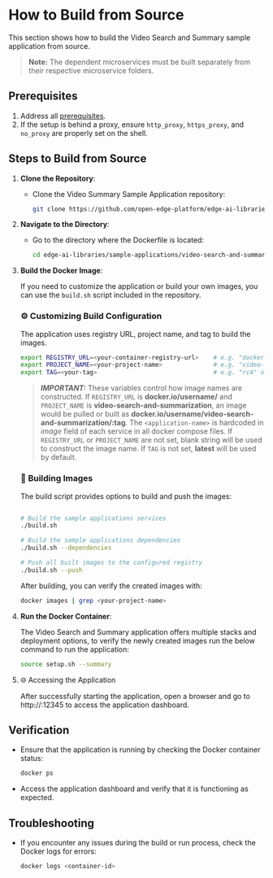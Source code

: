 # How to Build from Source

This section shows how to build the Video Search and Summary sample application from source.

> **Note:** The dependent microservices must be built separately from their respective microservice folders.

## Prerequisites

1. Address all [prerequisites](./get-started.md#-prerequisites).
2. If the setup is behind a proxy, ensure `http_proxy`, `https_proxy`, and `no_proxy` are properly set on the shell.

## Steps to Build from Source

1. **Clone the Repository**:
    - Clone the Video Summary Sample Application repository:
      ```bash
      git clone https://github.com/open-edge-platform/edge-ai-libraries.git
      ```

2. **Navigate to the Directory**:
    - Go to the directory where the Dockerfile is located:
      ```bash
      cd edge-ai-libraries/sample-applications/video-search-and-summarization
      ```

3. **Build the Docker Image**:

    If you need to customize the application or build your own images, you can use the `build.sh` script included in the repository.

    ### ⚙️ Customizing Build Configuration

    The application uses registry URL, project name, and tag to build the images.

      ```bash
      export REGISTRY_URL=<your-container-registry-url>    # e.g. "docker.io/username/"
      export PROJECT_NAME=<your-project-name>              # e.g. "video-search-and-summarization"
      export TAG=<your-tag>                                # e.g. "rc4" or "latest"
      ```

    > **_IMPORTANT:_** These variables control how image names are constructed. If `REGISTRY_URL` is **docker.io/username/** and `PROJECT_NAME` is **video-search-and-summarization**, an image would be pulled or built as **docker.io/username/video-search-and-summarization/<application-name>:tag**. The `<application-name>` is hardcoded in _image_ field of each service in all docker compose files. If `REGISTRY_URL` or `PROJECT_NAME` are not set, blank string will be used to construct the image name. If `TAG` is not set, **latest** will be used by default.

    ### 🔨 Building Images

    The build script provides options to build and push the images:

    ```bash

    # Build the sample applications services
    ./build.sh 

    # Build the sample applications dependencies
    ./build.sh --dependencies

    # Push all built images to the configured registry
    ./build.sh --push
    ```

    After building, you can verify the created images with:

    ```bash
    docker images | grep <your-project-name>
    ```


4. **Run the Docker Container**:

    The Video Search and Summary application offers multiple stacks and deployment options, to verify the newly created images run the below command to run the application:

    ```bash
    source setup.sh --summary
    ```

5. 🌐 Accessing the Application

    After successfully starting the application, open a browser and go to http://<host-ip>:12345 to access the application dashboard.

## Verification

- Ensure that the application is running by checking the Docker container status:
  ```bash
  docker ps
  ```
- Access the application dashboard and verify that it is functioning as expected.

## Troubleshooting

- If you encounter any issues during the build or run process, check the Docker logs for errors:
  ```bash
  docker logs <container-id>
  ```